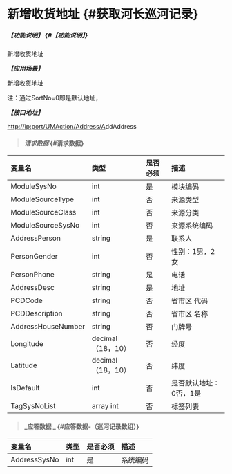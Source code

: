 # 新增收货地址 {#获取河长巡河记录}

##### _【功能说明】_ {#【功能说明】}

新增收货地址

_**【应用场景】**_

新增收货地址

注：通过SortNo=0即是默认地址，

_**【接口地址】**_

[http://ip:port/UMAction/Address/A](http://ip:port/HMQuery/PatrolRiver/GetPatrolRivers)ddAddress

> #### _请求数据_ {#请求数据}

| 变量名 | 类型 | 是否必须 | 描述 |
| :--- | :--- | :--- | :--- |
| ModuleSysNo | int | 是 | 模块编码 |
| ModuleSourceType | int | 否 | 来源类型 |
| ModuleSourceClass | int | 否 | 来源分类 |
| ModuleSourceSysNo | int | 否 | 来源系统编码 |
| AddressPerson | string | 是 | 联系人 |
| PersonGender | int | 否 | 性别：1男，2女 |
| PersonPhone | string | 是 | 电话 |
| AddressDesc | string | 是 | 地址 |
| PCDCode | string | 否 | 省市区 代码 |
| PCDDescription | string | 否 | 省市区 名称 |
| AddressHouseNumber | string | 否 | 门牌号 |
| Longitude | decimal（18，10） | 否 | 经度 |
| Latitude | decimal（18，10） | 否 | 纬度 |
| IsDefault | int | 否 | 是否默认地址：0否，1是 |
| TagSysNoList | array int | 否 | 标签列表 |

> #### _应答数据 _ {#应答数据-（巡河记录数组）}

| 变量名 | 类型 | 是否必须 | 描述 |
| :--- | :--- | :--- | :--- |
| AddressSysNo | int | 是 | 系统编码 |



